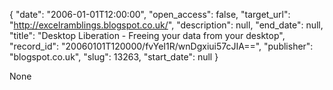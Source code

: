 {
  "date": "2006-01-01T12:00:00", 
  "open_access": false, 
  "target_url": "http://excelramblings.blogspot.co.uk/", 
  "description": null, 
  "end_date": null, 
  "title": "Desktop Liberation - Freeing your data from your desktop", 
  "record_id": "20060101T120000/fvYeI1R/wnDgxiui57cJIA==", 
  "publisher": "blogspot.co.uk", 
  "slug": 13263, 
  "start_date": null
}

None